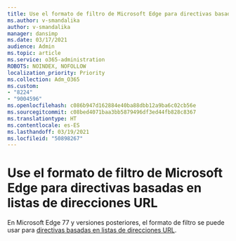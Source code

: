 ```yaml
---
title: Use el formato de filtro de Microsoft Edge para directivas basadas en listas de direcciones URL
ms.author: v-smandalika
author: v-smandalika
manager: dansimp
ms.date: 03/17/2021
audience: Admin
ms.topic: article
ms.service: o365-administration
ROBOTS: NOINDEX, NOFOLLOW
localization_priority: Priority
ms.collection: Adm_O365
ms.custom:
- "8224"
- "9004596"
ms.openlocfilehash: c086b947d162884e40ba88dbb12a9ba6c02cb56e
ms.sourcegitcommit: c08bed4071baa3bb5879496df3ed44fb828c8367
ms.translationtype: HT
ms.contentlocale: es-ES
ms.lasthandoff: 03/19/2021
ms.locfileid: "50898267"
---
```

# <a name="use-microsoft-edges-filter-format-for-url-listbased-policies"></a>Use el formato de filtro de Microsoft Edge para directivas basadas en listas de direcciones URL

En Microsoft Edge 77 y versiones posteriores, el formato de filtro se puede usar para [directivas basadas en listas de direcciones URL](https://docs.microsoft.com/deployedge/edge-learnmmore-url-list-filter%20format).

